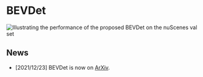 # BEVDet

 ![Illustrating the performance of the proposed BEVDet on the nuScenes val set](/BEVDet.png)
 
## News
* \[2021/12/23\] BEVDet is now on [ArXiv](https://arxiv.org/abs/2112.11790).
